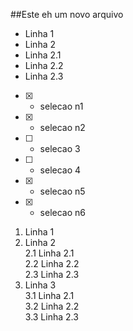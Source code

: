 ##Este eh um novo arquivo  
* Linha 1
* Linha 2
 * Linha 2.1
 * Linha 2.2
 * Linha 2.3


- [x] - selecao n1
- [x] - selecao n2
- [ ] - selecao 3
- [ ] - selecao 4
- [x] - selecao n5
- [x] - selecao n6

1. Linha 1
1. Linha 2  
 2.1 Linha 2.1  
 2.2 Linha 2.2  
 2.3 Linha 2.3  
1. Linha 3  
 3.1 Linha 2.1  
 3.2 Linha 2.2  
 3.3 Linha 2.3  
